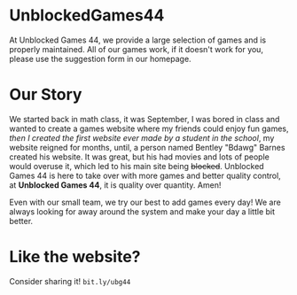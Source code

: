 # UnblockedGames44
At Unblocked Games 44, we provide a large selection of games and is properly maintained. All of our games work, if it doesn't work for you, please use the suggestion form in our homepage.

# Our Story
We started back in math class, it was September, I was bored in class and wanted to create a games website where my friends could enjoy fun games, *then I created the first website ever made by a student in the school*, my website reigned for months, until, a person named Bentley "Bdawg" Barnes created his website. It was great, but his had movies and lots of people would overuse it, which led to his main site being ~~blocked~~. Unblocked Games 44 is here to take over with more games and better quality control, at **Unblocked Games 44**, it is quality over quantity. Amen!

Even with our small team, we try our best to add games every day! We are always looking for away around the system and make your day a little bit better.

# Like the website?

Consider sharing it! `bit.ly/ubg44`
